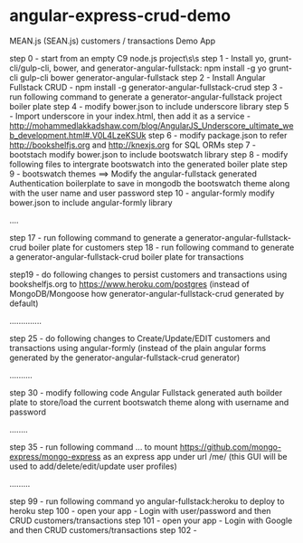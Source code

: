 # angular-express-crud-demo
MEAN.js (SEAN.js) customers / transactions Demo App

step 0 - start from an empty C9 node.js project\s\s
step 1 - Install yo, grunt-cli/gulp-cli, bower, and generator-angular-fullstack: npm install -g yo grunt-cli gulp-cli bower generator-angular-fullstack
step 2 - Install Angular Fullstack CRUD - npm install -g generator-angular-fullstack-crud
step 3 - run following command to generate a generator-angular-fullstack project boiler plate
step 4 - modify bower.json to include underscore library 
step 5 - Import underscore in your index.html, then add it as a service - http://mohammedlakkadshaw.com/blog/AngularJS_Underscore_ultimate_web_development.html#.V0L4LzeKSUk
step 6 - modify package.json to refer http://bookshelfjs.org and http://knexjs.org for SQL ORMs
step 7 - bootstach modify bower.json to include bootswatch library 
step 8 - modify following files to intergrate bootswatch into the generated boiler plate
step 9 - bootswatch themes ==> Modify the angular-fullstack generated Authentication boilerplate to save in mongodb the bootswatch theme along with the user name and user password
step 10 - angular-formly modify bower.json to include angular-formly library 

....


step 17 - run following command to generate a generator-angular-fullstack-crud boiler plate for customers
step 18 - run following command to generate a generator-angular-fullstack-crud boiler plate for transactions

step19 - do following changes to persist customers and transactions using bookshelfjs.org to https://www.heroku.com/postgres (instead of MongoDB/Mongoose how generator-angular-fullstack-crud 
generated by default)

..............

step 25 - do following changes to Create/Update/EDIT customers and transactions using angular-formly (instead of the plain angular forms generated by the generator-angular-fullstack-crud generator)

..........

step 30 - modify following code Angular Fullstack generated auth boilder plate to store/load the current bootswatch theme along with username and password

........




step 35 - run following command ... to mount https://github.com/mongo-express/mongo-express as an express app under url /me/ (this GUI will be used to add/delete/edit/update user profiles)


.........


step 99 - run following command yo angular-fullstack:heroku to deploy to heroku
step 100 - open your app - Login with user/password and then CRUD customers/transactions
step 101 - open your app - Login with Google and then CRUD customers/transactions
step 102 - 

